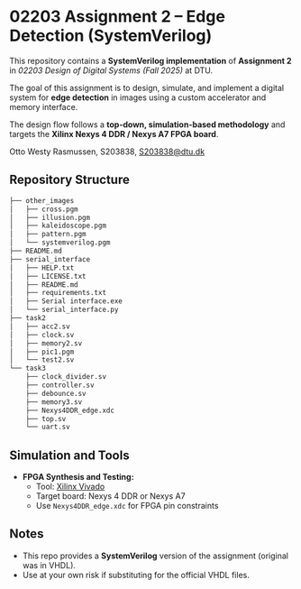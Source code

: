 # 02203 Assignment 2 – Edge Detection (SystemVerilog)

This repository contains a **SystemVerilog implementation** of **Assignment 2** in *02203 Design of Digital Systems (Fall 2025)* at DTU.

The goal of this assignment is to design, simulate, and implement a digital system for **edge detection** in images using a custom accelerator and memory interface.

The design flow follows a **top-down, simulation-based methodology** and targets the **Xilinx Nexys 4 DDR / Nexys A7 FPGA board**.

Otto Westy Rasmussen, S203838, S203838@dtu.dk

## Repository Structure

```bash
├── other_images
│   ├── cross.pgm
│   ├── illusion.pgm
│   ├── kaleidoscope.pgm
│   ├── pattern.pgm
│   └── systemverilog.pgm
├── README.md
├── serial_interface
│   ├── HELP.txt
│   ├── LICENSE.txt
│   ├── README.md
│   ├── requirements.txt
│   ├── Serial interface.exe
│   └── serial_interface.py
├── task2
│   ├── acc2.sv
│   ├── clock.sv
│   ├── memory2.sv
│   ├── pic1.pgm
│   └── test2.sv
└── task3
    ├── clock_divider.sv
    ├── controller.sv
    ├── debounce.sv
    ├── memory3.sv
    ├── Nexys4DDR_edge.xdc
    ├── top.sv
    └── uart.sv
```

## Simulation and Tools

- **FPGA Synthesis and Testing:**  
  - Tool: [Xilinx Vivado](https://www.xilinx.com/products/design-tools/vivado.html)  
  - Target board: Nexys 4 DDR or Nexys A7  
  - Use `Nexys4DDR_edge.xdc` for FPGA pin constraints   

## Notes
- This repo provides a **SystemVerilog** version of the assignment (original was in VHDL).  
- Use at your own risk if substituting for the official VHDL files.
